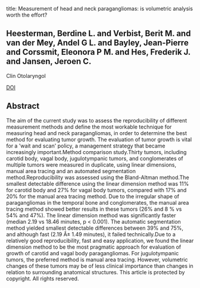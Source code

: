 title: Measurement of head and neck paragangliomas: is volumetric analysis worth the effort?

## Heesterman, Berdine L. and Verbist, Berit M. and van der Mey, Andel G L. and Bayley, Jean-Pierre and Corssmit, Eleonora P M. and Hes, Frederik J. and Jansen, Jeroen C.
Clin Otolaryngol

<a href="https://doi.org/10.1111/coa.12562">DOI</a>

## Abstract
The aim of the current study was to assess the reproducibility of different measurement methods and define the most workable technique for measuring head and neck paragangliomas, in order to determine the best method for evaluating tumor growth. The evaluation of tumor growth is vital for a 'wait and scan' policy, a management strategy that became increasingly important.Method comparison study.Thirty tumors, including carotid body, vagal body, jugulotympanic tumors, and conglomerates of multiple tumors were measured in duplicate, using linear dimensions, manual area tracing and an automated segmentation method.Reproducibility was assessed using the Bland-Altman method.The smallest detectable difference using the linear dimension method was 11% for carotid body and 27% for vagal body tumors, compared with 17% and 20% for the manual area tracing method. Due to the irregular shape of paragangliomas in the temporal bone and conglomerates, the manual area tracing method showed better results in these tumors (26% and 8 % vs 54% and 47%). The linear dimension method was significantly faster (median 2.19 vs 18.46 minutes, p < 0.001). The automatic segmentation method yielded smallest detectable differences between 39% and 75%, and although fast (2.19 Â± 1.49 minutes), it failed technically.Due to a relatively good reproducibility, fast and easy application, we found the linear dimension method to be the most pragmatic approach for evaluation of growth of carotid and vagal body paragangliomas. For jugulotympanic tumors, the preferred method is manual area tracing. However, volumetric changes of these tumors may be of less clinical importance than changes in relation to surrounding anatomical structures. This article is protected by copyright. All rights reserved.

